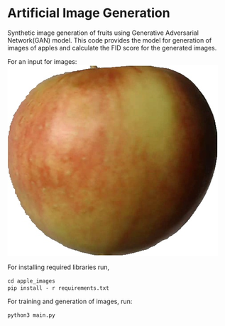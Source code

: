 # Artificial Image Generation
Synthetic image generation of fruits using Generative Adversarial Network(GAN) model. This code provides the model for generation of images of apples and calculate the FID score for the generated images.

For an input for images:
![input image](input_data/input_images/apples/r0_0.jpg)

For installing required libraries run, 
```
cd apple_images
pip install - r requirements.txt
```
For training and generation of images, run:
```
python3 main.py
```
